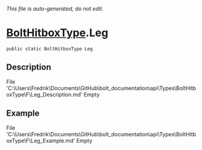 *This file is auto-generated, do not edit.*

# [BoltHitboxType](Types/BoltHitboxType.md).Leg
`public static BoltHitboxType Leg`
## Description
File 'C:\Users\Fredrik\Documents\GitHub\bolt_documentation\api\Types\BoltHitboxType\F\Leg_Description.md' Empty
## Example
File 'C:\Users\Fredrik\Documents\GitHub\bolt_documentation\api\Types\BoltHitboxType\F\Leg_Example.md' Empty
